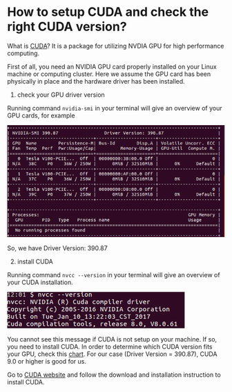 # How to setup CUDA and check the right CUDA version?

What is [CUDA](https://developer.nvidia.com/cuda-toolkit)? It is a package for utilizing NVDIA GPU for high performance computing.  

First of all, you need an NVIDIA GPU card properly installed on your Linux machine or computing cluster. Here we assume the GPU card has been physically in place and the hardware driver has been installed. 

1. check your GPU driver version

Running command  `nvidia-smi` in your terminal will give an overview of your GPU cards, for example

![nvidia_smi](./nvidia_smi.png)

So, we have Driver Version: 390.87

2. install CUDA

Running command `nvcc --version` in your terminal will give an overview of your CUDA installation.

![cuda](./cuda.png)

You cannot see this message if CUDA is not setup on your machine. If so, you need to install CUDA. In order to determine which CUDA version fits your GPU, check this [chart](https://stackoverflow.com/questions/30820513/what-is-the-correct-version-of-cuda-for-my-nvidia-driver/30820690#30820690). For our case (Driver Version = 390.87), CUDA 9.0 or higher is good for us. 

Go to [CUDA website](https://developer.nvidia.com/cuda-toolkit) and follow the download and installation instruction to install CUDA.



